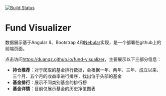 
[![Build Status](https://travis-ci.com/nullpointer/fund-visualizer.svg?branch=master)](https://travis-ci.com/nullpointer/fund-visualizer)

# Fund Visualizer 

数据展示基于Angular 6、Bootstrap 4和[Nebular](https://github.com/akveo/nebular)实现，是一个部署在github上的前端页面。

点击访问<https://duanqz.github.io/fund-visualizer>，主要展示以下三部分信息：

- **持仓推荐**：对于爬取的基金排行数据，会根据一年、两年、三年、成立以来、三个月、五个月的收益率进行排序，找出位于头部的基金
- **基金排行**：展示不同类别基金的排行榜
- **基金详情**：目前仅展示基金的历史净值图表
